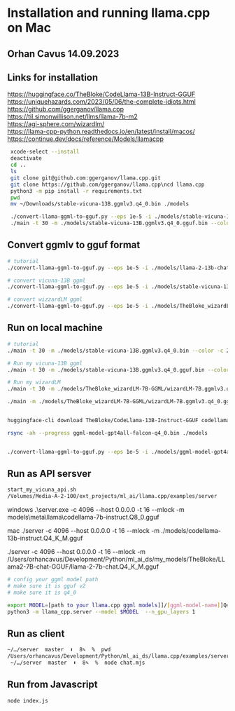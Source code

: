# Installation and running llama.cpp on Mac

## Orhan Cavus 14.09.2023

## Links for installation

<https://huggingface.co/TheBloke/CodeLlama-13B-Instruct-GGUF>
<https://uniquehazards.com/2023/05/06/the-complete-idiots.html>  
<https://github.com/ggerganov/llama.cpp>  
<https://til.simonwillison.net/llms/llama-7b-m2>  
<https://agi-sphere.com/wizardlm/>  
<https://llama-cpp-python.readthedocs.io/en/latest/install/macos/>
<https://continue.dev/docs/reference/Models/llamacpp>

```bash
 xcode-select --install
 deactivate
 cd ..
 ls
 git clone git@github.com:ggerganov/llama.cpp.git
 git clone https://github.com/ggerganov/llama.cpp\ncd llama.cpp
 python3 -m pip install -r requirements.txt
 pwd
 mv ~/Downloads/stable-vicuna-13B.ggmlv3.q4_0.bin ./models

 ./convert-llama-ggml-to-gguf.py --eps 1e-5 -i ./models/stable-vicuna-13B.ggmlv3.q4_0.bin -o ./models/stable-vicuna-13B.ggmlv3.q4_0.gguf.bin
 ./main -t 30 -m ./models/stable-vicuna-13B.ggmlv3.q4_0.gguf.bin --color -c 2048 --temp 0.7 --repeat_penalty 1.1 -n -1 --interactive-first -r "### Human:" -p "### Human:"\n
```

## Convert ggmlv to gguf format

```bash
# tutorial 
./convert-llama-ggml-to-gguf.py --eps 1e-5 -i ./models/llama-2-13b-chat.ggmlv3.q4_0.bin -o ./models/llama-2-13b-chat.ggmlv3.q4_0.gguf.bin

# convert vicuna-13B ggml
./convert-llama-ggml-to-gguf.py --eps 1e-5 -i ./models/stable-vicuna-13B.ggmlv3.q4_0.bin -o ./models/stable-vicuna-13B.ggmlv3.q4_0.gguf.bin

# convert wizzardLM ggml
./convert-llama-ggml-to-gguf.py --eps 1e-5 -i ./models/TheBloke_wizardLM-7B-GGML/wizardLM-7B.ggmlv3.q4_0.bin -o ./models/TheBloke_wizardLM-7B-GGML/wizardLM-7B.ggmlv3.q4_0.gguf.bin

```

## Run on local machine

```bash
# tutorial
./main -t 30 -m ./models/stable-vicuna-13B.ggmlv3.q4_0.bin --color -c 2048 --temp 0.7 --repeat_penalty 1.1 -n -1 --interactive-first -r "### Human:" -p "### Human:"

# Run my vicuna-13B ggml
./main -t 30 -m ./models/stable-vicuna-13B.ggmlv3.q4_0.gguf.bin --color -c 2048 --temp 0.7 --repeat_penalty 1.1 -n -1 --interactive-first -r "### Human:" -p "### Human:"

# Run my wizardLM
./main -t 30 -m ./models/TheBloke_wizardLM-7B-GGML/wizardLM-7B.ggmlv3.q4_0.gguf.bin --color -c 2048 --temp 0.7 --repeat_penalty 1.1 -n -1 --interactive-first -r "### Human:" -p "### Human:"

./main -m ./models/TheBloke_wizardLM-7B-GGML/wizardLM-7B.ggmlv3.q4_0.gguf.bin -t 4 -c 2048 -n 2048 --color -i --reverse-prompt 'Human:' -p 'Human:'


huggingface-cli download TheBloke/CodeLlama-13B-Instruct-GGUF codellama-13b-instruct.q4_K_M.gguf --local-dir . --local-dir-use-symlinks False

rsync -ah --progress ggml-model-gpt4all-falcon-q4_0.bin ./models


./convert-llama-ggml-to-gguf.py --eps 1e-5 -i ./models/ggml-model-gpt4all-falcon-q4_0.bin -o ./models/ggml-model-gpt4all-falcon-q4_0.gguf.bin

```

## Run as API sersver

```bash
start_my_vicuna_api.sh
/Volumes/Media-A-2-100/ext_projects/ml_ai/llama.cpp/examples/server
```

windows
.\server.exe -c 4096 --host 0.0.0.0 -t 16 --mlock -m models\meta\llama\codellama-7b-instruct.Q8_0.gguf

mac
./server -c 4096 --host 0.0.0.0 -t 16 --mlock -m ./models/codellama-13b-instruct.Q4_K_M.gguf

./server -c 4096 --host 0.0.0.0 -t 16 --mlock -m /Users/orhancavus/Development/Python/ml_ai_ds/my_models/TheBloke/LLama2-7B-chat-GGUF/llama-2-7b-chat.Q4_K_M.gguf

```bash
# config your ggml model path
# make sure it is gguf v2
# make sure it is q4_0

export MODEL=[path to your llama.cpp ggml models]]/[ggml-model-name]]Q4_0.gguf
python3 -m llama_cpp.server --model $MODEL  --n_gpu_layers 1
```

## Run as client

```bash
~/…/server  master  ⬆  8✎  %  pwd
/Users/orhancavus/Development/Python/ml_ai_ds/llama.cpp/examples/server
 ~/…/server  master  ⬆  8✎  %  node chat.mjs

```

## Run from Javascript

```bash
node index.js
```
